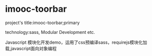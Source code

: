 # imooc-toorbar

project's title:imooc-toorbar;primary 


technology:sass, Modular Development etc.

Javascript 模块化开发demo，运用了css预编译sass，requirejs模块化加载,javascript面向对象编程

